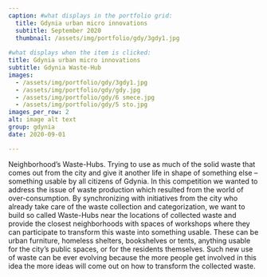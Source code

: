 ```yaml
---
caption: #what displays in the portfolio grid:
  title: Gdynia urban micro innovations
  subtitle: September 2020
  thumbnail: /assets/img/portfolio/gdy/3gdy1.jpg
  
#what displays when the item is clicked:
title: Gdynia urban micro innovations
subtitle: Gdynia Waste-Hub
images: 
  - /assets/img/portfolio/gdy/3gdy1.jpg
  - /assets/img/portfolio/gdy/gdy.jpg
  - /assets/img/portfolio/gdy/6 smece.jpg
  - /assets/img/portfolio/gdy/5 sto.jpg
images_per_row: 2
alt: image alt text
group: gdynia
date: 2020-09-01

---
```

Neighborhood’s Waste-Hubs. Trying to use as much of the solid waste that comes out from the city and give it another life in shape of something else – something usable by all citizens of Gdynia. In this competition we wanted to address the issue of waste production which resulted from the world of over-consumption. By synchronizing with initiatives from the city who already take care of the waste collection and categorization, we want to build so called Waste-Hubs near the locations of collected waste and provide the closest neighborhoods with spaces of workshops where they can participate to transform this waste into something usable. These can be urban furniture, homeless shelters, bookshelves or tents, anything usable for the city’s public spaces, or for the residents themselves. Such new use of waste can be ever evolving because the more people get involved in this idea the more ideas will come out on how to transform the collected waste. 
